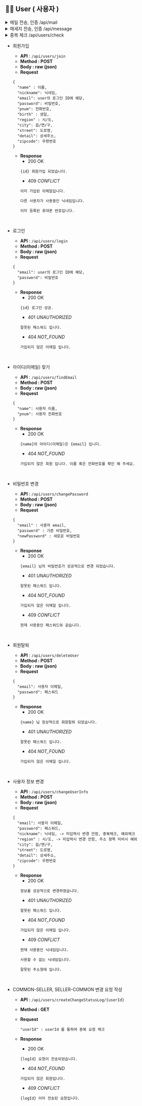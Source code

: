 ## 🙍🏻‍ User ( 사용자 )

<details>
<summary>메일 전송, 인증 /api/mail</summary>

- 매일 전송
    - **API** : `/api/mail/sendMail/{userEmail}`
    - **Method : GET**
    - **Request**
  ```jsonc
  "userEmail" : userEmail 에게 랜덤 인증코드 발송
  ```
    - **Response**
      - 200 OK
      ```jsonc
      인증코드가 발송 되었습니다.
      ```
      ![mail](../IMG/mail.png)

<br/>

- 매일 인증
    - **API** : `/api/mail/validateEmail`
    - **Method : POST**
    - **Body : raw (json)**
    - **Request**
    ```jsonc
    {
      "email" : 사용자의 이메일,
      "authCode" : 인증코드
    }
    ```
    - **Response**
      - 200 OK
      ```jsonc
      {email} 인증 성공
      ```
      - 203 *NON_AUTHORITATIVE_INFORMATION*
      ```jsonc
      잘못된 인증코드 입니다.
      ```
      - 404 *NOT_FOUND*
      ```jsonc
      만료된 인증코드 혹은 잘못된 키 입니다.
      ```
</details>

<details>
<summary>메세지 전송, 인증 /api/message</summary>

- 메세지 전송
    - **API** : `/api/mail/sendMessage/{pNum}`
    - **Method : GET**
    - **Request**
    ```jsonc
    "pNum" : pNum 에게 랜덤 인증코드 발송
    ```
    - **Response**
        - 200 OK
      ```jsonc
      인증코드가 발송 되었습니다.
      ```
      ![message](../IMG/message.jpeg)  

<br/>

- 전화번호 인증
    - **API** : `/api/message/validateMessage`
    - **Method : POST**
    - **Body : raw (json)**
    - **Request**
    ```jsonc
    {
      "pnum" : 사용자의 전화번호,
      "authCode" : 인증코드
    }
    ```
    - **Response**
      - 200 OK
      ```jsonc
      {pnum} 인증 성공
      ```
      - 203 *NON_AUTHORITATIVE_INFORMATION*
      ```jsonc
      잘못된 인증코드 입니다.
      ```
      - 404 *NOT_FOUND*
      ```jsonc
      만료된 인증코드 혹은 잘못된 키 입니다.
      ```
      
</details>

<details>
<summary>중복 체크 /api/users/check</summary>

- 이메일 중복 체크
    - **API** : `/api/users/check/duplicationEmail/{userEmail`
    - **Method : GET**
    - **Request**
    ```jsonc
    "userEmail" : Email 을 통하여 중복 체크
    ```
    - **Response**
      - 200 OK
      ```jsonc
      {userEmail} 은 사용가능한 이메일입니다.
      이메일 인증을 해주세요.
      ```
      - 409 *CONFLICT*
      ```jsonc
      이미 가입된 이메일입니다.
      ```
<br/>

- 닉네임 중복 체크
    - **API** : `/api/users/check/duplicationNickname/{nickname}`
    - **Method : GET**
    - **Request**
    ```jsonc
    "nickname" : nickname 을 통하여 중복 체크
    ```
    - **Response**
      - 200 OK
      ```jsonc
      {nickname} 은 사용가능한 닉네임입니다.
      ```
      - 409 *CONFLICT*
      ```jsonc
      다른 사용자가 사용중인 닉네임입니다.
      ```
<br/>

- 전화번호 중복 체크
    - **API** : `/api/users/check/duplicationPNum/{pNum}`
    - **Method : GET**
    - **Request**
  
    ```jsonc
    "pNum" : pNum 을 통하여 중복 체크
    ```
  
    - **Response**
      - 200 OK
      ```jsonc
      {pNum} 은 사용가능한 번호입니다.
      전화번호 인증을 해주세요.
      ```
      - 409 *CONFLICT*
      ```jsonc
      이미 등록된 휴대폰 번호입니다.
      ```
</details>

- 회원가입
    - **API** : `/api/users/join`
    - **Method : POST**
    - **Body :  raw (json)**
    - **Request**

    ```jsonc
    {
      "name" : 이름,
      "nickname": 닉네임,
      "email": user의 로그인 ID에 해당,
      "password": 비밀번호,
      "pnum": 전화번호,
      "birth" : 생일,
      "region" : 시/도,
      "city": 읍/면/구,
      "street": 도로명,
      "detail": 상세주소,
      "zipcode": 우편번호
    }
    ```
  
    - **Response**
        - 200 OK
        ```jsonc
        {id} 회원가입 되었습니다.
        ```
        - 409 *CONFLICT*
        ```jsonc
        이미 가입된 이메일입니다.
        ```
        ```jsonc
        다른 사용자가 사용중인 닉네임입니다.
        ```
        ```jsonc
        이미 등록된 휴대폰 번호입니다.
        ```
<br/>

- 로그인
    - **API** : `/api/users/login`
    - **Method : POST**
    - **Body :  raw (json)**
    - **Request**

    ```jsonc
    {
      "email": user의 로그인 ID에 해당,
      "password": 비밀번호
    }
    ```
  
    - **Response**
      - 200 OK
      ```jsonc
      {id} 로그인 성공.
      ``` 
      - 401 *UNAUTHORIZED*
      ```jsonc
      잘못된 패스워드 입니다.
      ```
      - 404 *NOT_FOUND*
      ```jsonc
      가입되지 않은 이메일 입니다.
      ```
<br/>

- 아이디(이메일) 찾기
    - **API** : `/api/users/findEmail`
    - **Method : POST**
    - **Body :  raw (json)**
    - **Request**

    ```jsonc
    {
      "name": 사용자 이름,
      "pnum": 사용자 전화번호
    }
    ```
  
    - **Response**
      - 200 OK
      ```jsonc
      {name}의 아이디(이메일)은 {email} 입니다.
      ```
      - 404 *NOT_FOUND*
      ```jsonc
      가입되지 않은 회원 입니다. 이름 혹은 전화번호를 확인 해 주세요.
      ```
<br/>

- 비밀번호 변경
    - **API** : `/api/users/changePassword`
    - **Method : POST**
    - **Body :  raw (json)**
    - **Request**

    ```jsonc
    {
      "email" : 사용자 email,
      "password" : 기존 비밀번호,
      "newPassword" : 새로운 비밀번호
    }
    ```

    - **Response**
      - 200 OK
      ```jsonc
      {email} 님의 비밀번호가 성공적으로 변경 되었습니다.
      ```
      - 401 *UNAUTHORIZED*
      ```jsonc
      잘못된 패스워드 입니다.
      ```
      - 404 *NOT_FOUND*
      ```jsonc
      가입되지 않은 이메일 입니다.
      ```
      - 409 *CONFLICT*
      ```jsonc
      현재 사용중인 패스워드와 같습니다.
      ```
<br/>

- 회원탈퇴
    - **API** : `/api/users/deleteUser`
    - **Method : POST**
    - **Body :  raw (json)**
    - **Request**

    ```jsonc
    {
      "email": 사용자 이메일,
      "password": 패스워드
    }
    ```

    - **Response**
      - 200 OK
      ```jsonc
      {name} 님 정상적으로 회원탈퇴 되었습니다.
      ```
      - 401 *UNAUTHORIZED*
      ```jsonc
      잘못된 패스워드 입니다.
      ```
      - 404 *NOT_FOUND*
      ```jsonc
      가입되지 않은 이메일 입니다.
      ```
<br/>

- 사용자 정보 변경
    - **API** : `/api/users/changeUserInfo`
    - **Method : POST**
    - **Body :  raw (json)**
    - **Request**

    ```jsonc
    {
      "email": 사용자 이메일,
      "password": 패스워드,
      "nickname": 닉네임, -> 미입력시 변경 안함, 중복체크, 예외체크
      "region" : 시/도, -> 미입력시 변경 안함, 주소 항목 미비시 예외
      "city": 읍/면/구,
      "street": 도로명,
      "detail": 상세주소,
      "zipcode": 우편번호
    }
    ```

    - **Response**
      - 200 OK
      ```jsonc
      정보를 성공적으로 변경하였습니다.
      ```
      - 401 *UNAUTHORIZED*
      ```jsonc
      잘못된 패스워드 입니다.
      ```
      - 404 *NOT_FOUND*
      ```jsonc
      가입되지 않은 이메일 입니다.
      ```
      - 409 *CONFLICT*
      ```jsonc
      현재 사용중인 닉네임입니다.
      ```
      ```jsonc
      사용할 수 없는 닉네임입니다.
      ```
      ```jsonc
      잘못된 주소형태 입니다.
      ```
<br/>

- COMMON-SELLER, SELLER-COMMON 변경 요청 작성
    - **API** : `/api/users/createChangeStatusLog/{userId}`
    - **Method : GET**
    - **Request**
  
      ```jsonc
      "userId" : userId 를 통하여 중복 요청 체크
      ```

    - **Response**
      - 200 OK
      ```jsonc
      {logId} 요청이 전송되었습니다.
      ```
      - 404 *NOT_FOUND*
      ```jsonc
      가입되지 않은 회원입니다.
      ```
      - 409 *CONFLICT*
      ```jsonc
      {logId} 이미 전송된 요청입니다.
      ```
<br/>